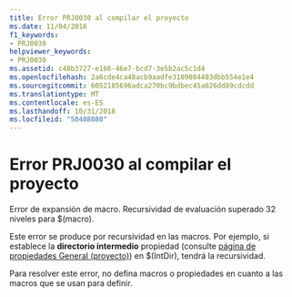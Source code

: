 ```yaml
---
title: Error PRJ0030 al compilar el proyecto
ms.date: 11/04/2016
f1_keywords:
- PRJ0030
helpviewer_keywords:
- PRJ0030
ms.assetid: c48b3727-e166-46e7-bcd7-3e5b2ac5c1d4
ms.openlocfilehash: 2a6cde4ca48acb9aadfe3109084483dbb554e1e4
ms.sourcegitcommit: 6052185696adca270bc9bdbec45a626dd89cdcdd
ms.translationtype: MT
ms.contentlocale: es-ES
ms.lasthandoff: 10/31/2018
ms.locfileid: "50488080"
---
```

# <a name="project-build-error-prj0030"></a>Error PRJ0030 al compilar el proyecto

Error de expansión de macro. Recursividad de evaluación superado 32 niveles para $(macro).

Este error se produce por recursividad en las macros. Por ejemplo, si establece la **directorio intermedio** propiedad (consulte [página de propiedades General (proyecto)](../../ide/general-property-page-project.md)) en $(IntDir), tendrá la recursividad.

Para resolver este error, no defina macros o propiedades en cuanto a las macros que se usan para definir.